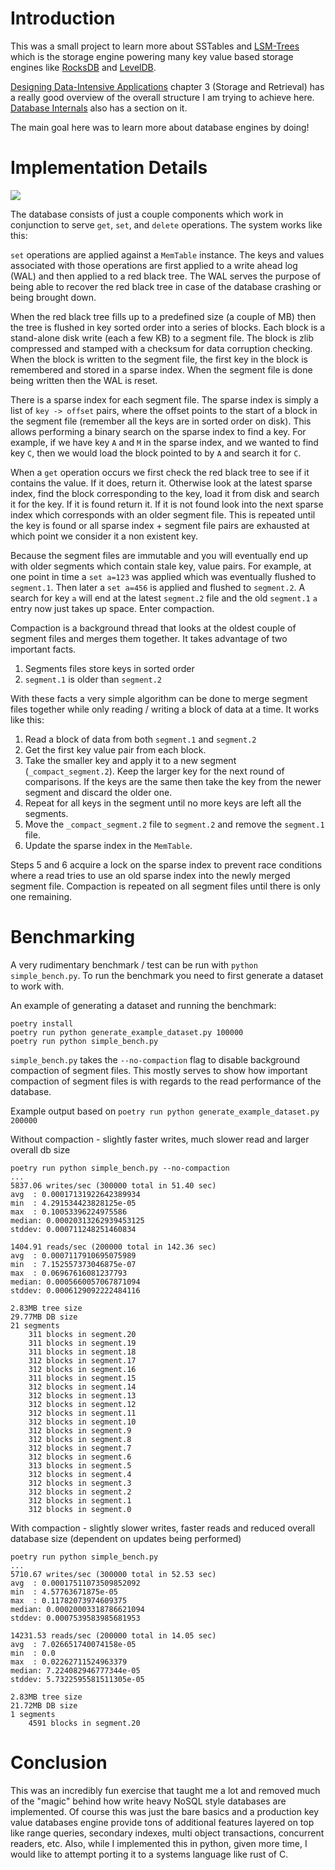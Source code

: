 # Introduction
This was a small project to learn more about SSTables and
[LSM-Trees](https://en.wikipedia.org/wiki/Log-structured_merge-tree) which is the storage engine powering many key value
based storage engines like [RocksDB](https://rocksdb.org/) and [LevelDB](https://github.com/google/leveldb).

[Designing Data-Intensive Applications](https://dataintensive.net/) chapter 3 (Storage and Retrieval) has a really good
overview of the overall structure I am trying to achieve here. [Database Internals](https://www.databass.dev/) also has
a section on it.

The main goal here was to learn more about database engines by doing!

# Implementation Details

![](https://cdn.zappy.app/afcc77fe267abfb9dda1840b078c7c86.png)

The database consists of just a couple components which work in conjunction to serve `get`, `set`, and `delete`
operations. The system works like this:

`set` operations are applied against a `MemTable` instance. The keys and values associated with those
operations are first applied to a write ahead log (WAL) and then applied to a red black tree. The WAL serves the purpose 
of being able to recover the red black tree in case of the database crashing or being brought down.

When the red black tree fills up to a predefined size (a couple of MB) then the tree is flushed in key sorted order into
a series of blocks. Each block is a stand-alone disk write (each a few KB) to a segment file. The block is zlib
compressed and stamped with a checksum for data corruption checking. When the block is written to the segment file, the
first key in the block is remembered and stored in a sparse index. When the segment file is done being written then the
WAL is reset.

There is a sparse index for each segment file. The sparse index is simply a list of `key -> offset` pairs, where the
offset points to the start of a block in the segment file (remember all the keys are in sorted order on disk). This
allows performing a binary search on the sparse index to find a key. For example, if we have key `A` and `M` in the
sparse index, and we wanted to find key `C`, then we would load the block pointed to by `A` and search it for `C`.

When a `get` operation occurs we first check the red black tree to see if it contains the value. If it does, return it.
Otherwise look at the latest sparse index, find the block corresponding to the key, load it from disk and search it for
the key. If it is found return it. If it is not found look into the next sparse index which corresponds with an older
segment file. This is repeated until the key is found or all sparse index + segment file pairs are exhausted at which
point we consider it a non existent key.

Because the segment files are immutable and you will eventually end up with older segments which contain stale key,
value pairs. For example, at one point in time a `set a=123` was applied which was eventually flushed to `segment.1`.
Then later a `set a=456` is applied and flushed to `segment.2`. A search for key `a` will end at the latest `segment.2`
file and the old `segment.1` `a` entry now just takes up space. Enter compaction.

Compaction is a background thread that looks at the oldest couple of segment files and merges them together. It takes
advantage of two important facts.

1. Segments files store keys in sorted order
2. `segment.1` is older than `segment.2`

With these facts a very simple algorithm can be done to merge segment files together while only reading / writing 
a block of data at a time. It works like this:

1. Read a block of data from both `segment.1` and `segment.2`
2. Get the first key value pair from each block.
3. Take the smaller key and apply it to a new segment (`_compact_segment.2`). Keep the larger key for the next round of
   comparisons. If the keys are the same then take the key from the newer segment and discard the older one.
4. Repeat for all keys in the segment until no more keys are left all the segments.
5. Move the `_compact_segment.2` file to `segment.2` and remove the `segment.1` file.
6. Update the sparse index in the `MemTable`.

Steps 5 and 6 acquire a lock on the sparse index to prevent race conditions where a read tries to use an old sparse
index into the newly merged segment file. Compaction is repeated on all segment files until there is only one remaining.

# Benchmarking

A very rudimentary benchmark / test can be run with `python simple_bench.py`.  To run the benchmark you need to first
generate a dataset to work with.

An example of generating a dataset and running the benchmark:
```
poetry install
poetry run python generate_example_dataset.py 100000
poetry run python simple_bench.py
```

`simple_bench.py` takes the `--no-compaction` flag to disable background compaction of segment files. This mostly serves
to show how important compaction of segment files is with regards to the read performance of the database.

Example output based on `poetry run python generate_example_dataset.py 200000`

Without compaction - slightly faster writes, much slower read and larger overall db size
```
poetry run python simple_bench.py --no-compaction
...
5837.06 writes/sec (300000 total in 51.40 sec)
avg  : 0.00017131922642389934
min  : 4.291534423828125e-05
max  : 0.10053396224975586
median: 0.00020313262939453125
stddev: 0.000711248251460834

1404.91 reads/sec (200000 total in 142.36 sec)
avg  : 0.0007117910695075989
min  : 7.152557373046875e-07
max  : 0.06967616081237793
median: 0.0005660057067871094
stddev: 0.0006129092222484116

2.83MB tree size
29.77MB DB size
21 segments
	311 blocks in segment.20
	311 blocks in segment.19
	311 blocks in segment.18
	312 blocks in segment.17
	312 blocks in segment.16
	311 blocks in segment.15
	312 blocks in segment.14
	312 blocks in segment.13
	312 blocks in segment.12
	312 blocks in segment.11
	312 blocks in segment.10
	312 blocks in segment.9
	312 blocks in segment.8
	312 blocks in segment.7
	312 blocks in segment.6
	313 blocks in segment.5
	312 blocks in segment.4
	312 blocks in segment.3
	312 blocks in segment.2
	312 blocks in segment.1
	312 blocks in segment.0
```

With compaction - slightly slower writes, faster reads and reduced overall database size (dependent on updates being performed)
```
poetry run python simple_bench.py
...
5710.67 writes/sec (300000 total in 52.53 sec)
avg  : 0.00017511073509852092
min  : 4.57763671875e-05
max  : 0.11782073974609375
median: 0.00020003318786621094
stddev: 0.0007539583985681953

14231.53 reads/sec (200000 total in 14.05 sec)
avg  : 7.026651740074158e-05
min  : 0.0
max  : 0.02262711524963379
median: 7.224082946777344e-05
stddev: 5.7322595581511305e-05

2.83MB tree size
21.72MB DB size
1 segments
	4591 blocks in segment.20
```


# Conclusion

This was an incredibly fun exercise that taught me a lot and removed much of the "magic" behind how write heavy NoSQL
style databases are implemented. Of course this was just the bare basics and a production key value databases engine 
provide tons of additional features layered on top like range queries, secondary indexes, multi object transactions,
concurrent readers, etc. Also, while I implemented this in python, given more time, I would like to attempt porting it
to a systems language like rust of C.
